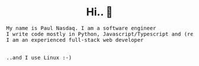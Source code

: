 <div align=center>
  <h1>Hi.. 👋</h1>
</div>

<pre>
My name is Paul Nasdaq. I am a software engineer
I write code mostly in Python, Javascript/Typescript and (recently) Go
I am an experienced full-stack web developer


..and I use Linux :-)
</pre>

<!--
**nasdaqPaul/nasdaqPaul** is a ✨ _special_ ✨ repository because its `README.md` (this file) appears on your GitHub profile.

Here are some ideas to get you started:

- 🔭 I’m currently working on ...
- 🌱 I’m currently learning ...
- 👯 I’m looking to collaborate on ...
- 🤔 I’m looking for help with ...
- 💬 Ask me about ...
- 📫 How to reach me: ...
- 😄 Pronouns: ...
- ⚡ Fun fact: ...
-->
